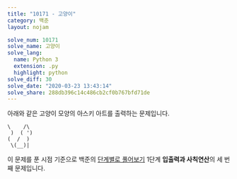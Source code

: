 ```yaml
---
title: "10171 - 고양이"
category: 백준
layout: nojam

solve_num: 10171
solve_name: 고양이
solve_lang:
  name: Python 3
  extension: .py
  highlight: python
solve_diff: 30
solve_date: "2020-03-23 13:43:14"
solve_share: 288db396c14c486cb2cf0b767bfd71de
---
```


아래와 같은 고양이 모양의 아스키 아트를 출력하는 문제입니다.

```
\    /\
 )  ( ')
(  /  )
 \(__)|
```

이 문제를 푼 시점 기준으로 백준의 [단계별로 풀어보기](http://noj.am/p/s) 1단계 **입출력과 사칙연산**의 세 번째 문제입니다.
